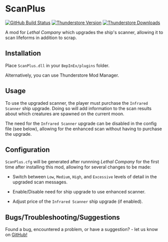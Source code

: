 # ScanPlus

[![GitHub Build Status](https://img.shields.io/github/actions/workflow/status/AidanTweedy/scanplus/build.yml?style=for-the-badge&logo=github)](https://github.com/AidanTweedy/scanplus/actions/workflows/build.yml)
[![Thunderstore Version](https://img.shields.io/thunderstore/v/KiwiPositive/ScanPlus?style=for-the-badge&logo=thunderstore&logoColor=white)](https://thunderstore.io/c/lethal-company/p/KiwiPositive/ScanPlus/)
[![Thunderstore Downloads](https://img.shields.io/thunderstore/dt/KiwiPositive/ScanPlus?style=for-the-badge&logo=thunderstore&logoColor=white)](https://thunderstore.io/c/lethal-company/p/KiwiPositive/ScanPlus/)

A mod for *Lethal Company* which upgrades the ship's scanner, allowing it to scan lifeforms in addition to scrap.

## Installation

Place `ScanPlus.dll` in your `BepInEx/plugins` folder.

Alternatively, you can use Thunderstore Mod Manager.

## Usage

To use the upgraded scanner, the player must purchase the `Infrared Scanner` ship upgrade. Doing so will add information to the scan results about which creatures are spawned on the current moon.

The need for the `Infrared Scanner` upgrade can be disabled in the config file (see below), allowing for the enhanced scan without having to purchase the upgrade.

## Configuration

`ScanPlus.cfg` will be generated after runnning *Lethal Company* for the first time after installing this mod, allowing for several changes to be made:

* Switch between `Low`, `Medium`, `High`, and `Excessive` levels of detail in the upgraded scan messages. 

* Enable/Disable need for ship upgrade to use enhanced scanner.

* Adjust price of the `Infrared Scanner` ship upgrade (if enabled).

## Bugs/Troubleshooting/Suggestions

Found a bug, encountered a problem, or have a suggestion? - let us know on [GitHub!](https://github.com/AidanTweedy/scanplus/issues)
